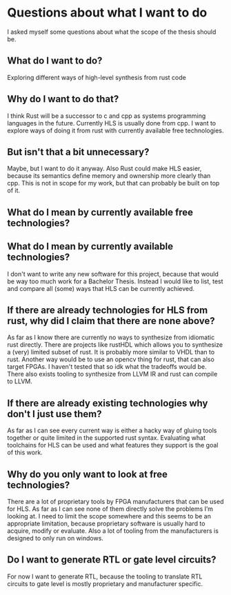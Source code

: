 # Questions about what I want to do

I asked myself some questions about what the scope of the thesis should be.

## What do I want to do?

Exploring different ways of high-level synthesis from rust code

## Why do I want to do that?

I think Rust will be a successor to c and cpp as systems programming languages in the future. Currently HLS is usually done from cpp. I want to explore ways of doing it from rust with currently available free technologies.

## But isn't that a bit unnecessary?

Maybe, but I want to do it anyway. Also Rust could make HLS easier, because its semantics define memory and ownership more clearly than cpp. This is not in scope for my work, but that can probably be built on top of it.

## What do I mean by currently available free technologies?

## What do I mean by currently available technologies?

I don't want to write any new software for this project, because that would be way too much work for a Bachelor Thesis. Instead I would like to list, test and compare all (some) ways that HLS can be currently achieved.

## If there are already technologies for HLS from rust, why did I claim that there are none above?

As far as I know there are currently no ways to synthesize from idiomatic rust directly. There are projects like rustHDL which allows you to synthesize a (very) limited subset of rust. It is probably more similar to VHDL than to rust. Another way would be to use an opencv thing for rust, that can also target FPGAs. I haven't tested that so idk what the tradeoffs would be. There also exists tooling to synthesize from LLVM IR and rust can compile to LLVM.

## If there are already existing technologies why don't I just use them?

As far as I can see every current way is either a hacky way of gluing tools together or quite limited in the supported rust syntax. Evaluating what toolchains for HLS can be used and what features they support is the goal of this work.

## Why do you only want to look at free technologies?

There are a lot of proprietary tools by FPGA manufacturers that can be used for HLS. As far as I can see none of them directly solve the problems I’m looking at. I need to limit the scope somewhere and this seems to be an appropriate limitation, because proprietary software is usually hard to acquire, modify or evaluate. Also a lot of tooling from the manufacturers is designed to only run on windows.

## Do I want to generate RTL or gate level circuits?

For now I want to generate RTL, because the tooling to translate RTL circuits to gate level is mostly proprietary and manufacturer specific.
